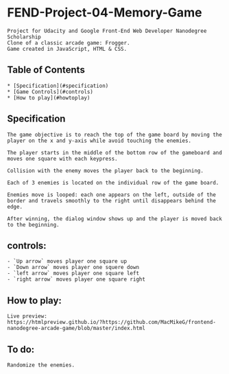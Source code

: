 
# FEND-Project-04-Memory-Game
    Project for Udacity and Google Front-End Web Developer Nanodegree Scholarship
    Clone of a classic arcade game: Frogger. 
    Game created in JavaScript, HTML & CSS.

## Table of Contents
    * [Specification](#specification)
    * [Game Controls](#controls)
    * [How to play](#howtoplay)


## Specification

    The game objective is to reach the top of the game board by moving the player on the x and y-axis while avoid touching the enemies.
    
    The player starts in the middle of the bottom row of the gameboard and moves one square with each keypress.
    
    Collision with the enemy moves the player back to the beginning.

    Each of 3 enemies is located on the individual row of the game board.
    
    Enemies move is looped: each one appears on the left, outside of the border and travels smoothly to the right until disappears behind the edge.

    After winning, the dialog window shows up and the player is moved back to the beginning. 

## controls:

    - `Up arrow` moves player one square up
    - `Down arrow` moves player one squere down
    - `left arrow` moves player one square left
    - `right arrow` moves player one square right


## How to play:

    Live preview:
    https://htmlpreview.github.io/?https://github.com/MacMikeG/frontend-nanodegree-arcade-game/blob/master/index.html

## To do:

    Randomize the enemies.